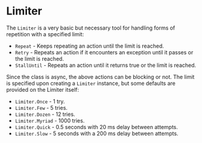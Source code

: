 # Limiter

The `Limiter` is a very basic but necessary tool for handling forms of repetition with a specified limit:

* `Repeat` - Keeps repeating an action until the limit is reached.
* `Retry` - Repeats an action if it encounters an exception until it passes or the limit is reached.
* `StallUntil` - Repeats an action until it returns true or the limit is reached.

Since the class is async, the above actions can be blocking or not. The limit is specified upon creating a `Limiter` instance, but some defaults are provided on the Limiter itself:

* `Limiter.Once` - 1 try.
* `Limiter.Few` - 5 tries.
* `Limiter.Dozen` - 12 tries.
* `Limiter.Myriad` - 1000 tries.
* `Limiter.Quick` - 0.5 seconds with 20 ms delay between attempts.
* `Limiter.Slow` - 5 seconds with a 200 ms delay between attempts.
